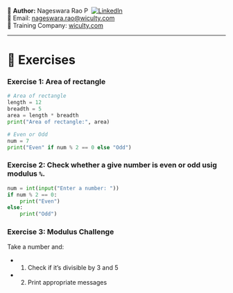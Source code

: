 👤 **Author:** Nageswara Rao P &nbsp;[![LinkedIn](https://img.shields.io/badge/LinkedIn-%230077B5.svg?style=flat-square&logo=linkedin&logoColor=white)](https://www.linkedin.com/in/nageshvkn)  
📧 Email: [nageswara.rao@wiculty.com](mailto:nageswara.rao@wiculty.com)  
🏢 Training Company: [wiculty.com](https://wiculty.com)

---

# 🧪 Exercises

### Exercise 1: Area of rectangle

```python
# Area of rectangle
length = 12
breadth = 5
area = length * breadth
print("Area of rectangle:", area)

# Even or Odd
num = 7
print("Even" if num % 2 == 0 else "Odd")
```

### Exercise 2: Check whether a give number is even or odd usig modulus `%`.

```python
num = int(input("Enter a number: "))
if num % 2 == 0:
    print("Even")
else:
    print("Odd")
```

### Exercise 3: Modulus Challenge
Take a number and:
- 1. Check if it’s divisible by 3 and 5
- 2. Print appropriate messages

```python



```
